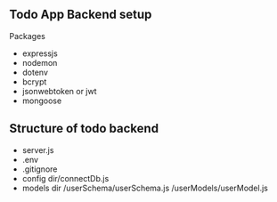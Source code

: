 ## Todo App Backend setup

Packages

- expressjs
- nodemon
- dotenv
- bcrypt
- jsonwebtoken or jwt
- mongoose



## Structure of todo backend 
   - server.js
   - .env 
   - .gitignore
   - config dir/connectDb.js
   - models dir
        /userSchema/userSchema.js
        /userModels/userModel.js
   
